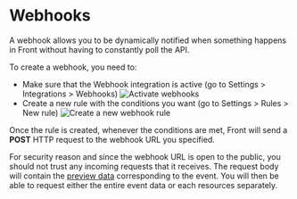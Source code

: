 # Webhooks

A webhook allows you to be dynamically notified when something happens in Front without having to constantly poll the API.

To create a webhook, you need to:

* Make sure that the Webhook integration is active (go to Settings > Integrations > Webhooks)
![Activate webhooks](webhook-activation.png)
* Create a new rule with the conditions you want (go to Settings > Rules > New rule)
![Create a new webhook rule](webhook-rule.png)

Once the rule is created, whenever the conditions are met, Front will send a **POST** HTTP request to the webhook URL you specified.

For security reason and since the webhook URL is open to the public, you should not trust any incoming requests that it receives.
The request body will contain the [preview data](#reference/events) corresponding to the event. You will then be able to request either the entire event data or each resources separately.
